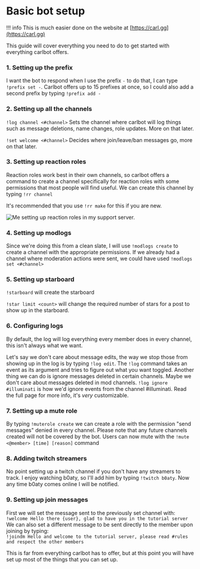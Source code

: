 # Basic bot setup

!!! info
    This is much easier done on the website at [https://carl.gg](https://carl.gg)

This guide will cover everything you need to do to get started with everything carlbot offers.

### 1. Setting up the prefix

I want the bot to respond when I use the prefix `-` to do that, I can type `!prefix set -`. Carlbot offers up to 15 prefixes at once, so I could also add a second prefix by typing `!prefix add - `

### 2. Setting up all the channels

`!log channel <#channel>` Sets the channel where carlbot will log things such as message deletions, name changes, role updates. More on that later.

`!set welcome <#channel>` Decides where join/leave/ban messages go, more on that later.

### 3. Setting up reaction roles

Reaction roles work best in their own channels, so carlbot offers a command to create a channel specifically for reaction roles with some permissions that most people will find useful. We can create this channel by typing `!rr channel`

It's recommended that you use `!rr make` for this if you are new.

![Me setting up reaction roles in my support server.](../images/reaction_role_setup.png)

### 4. Setting up modlogs

Since we're doing this from a clean slate, I will use `!modlogs create` to create a channel with the appropriate permissions. If we already had a channel where moderation actions were sent, we could have used `!modlogs set <#channel>`

### 5. Setting up starboard

`!starboard` will create the starboard

`!star limit <count>` will change the required number of stars for a post to show up in the starboard.

### 6. Configuring logs

By default, the log will log everything every member does in every channel, this isn't always what we want.

Let's say we don't care about message edits, the way we stop those from showing up in the log is by typing `!log edit`. The `!log` command takes an event as its argument and tries to figure out what you want toggled. Another thing we can do is ignore messages deleted in certain channels. Maybe we don't care about messages deleted in mod channels. `!log ignore #illuminati` is how we'd ignore events from the channel \#illuminati. Read the full page for more info, it's _very_ customizable.

### 7. Setting up a mute role

By typing `!muterole create` we can create a role with the permission "send messages" denied in every channel. Please note that any future channels created will not be covered by the bot. Users can now mute with the `!mute <@member> [time] [reason]` command

### 8. Adding twitch streamers

No point setting up a twitch channel if you don't have any streamers to track. I enjoy watching b0aty, so I'll add him by typing `!twitch b0aty`. Now any time b0aty comes online I will be notified.

### 9. Setting up join messages

First we will set the message sent to the previously set channel with:<br>```!welcome Hello there {user}, glad to have you in the tutorial server```<br>We can also set a different message to be sent directly to the member upon joining by typing:<br>```!joindm Hello and welcome to the tutorial server, please read #rules and respect the other members```

This is far from everything carlbot has to offer, but at this point you will have set up most of the things that you can set up.

